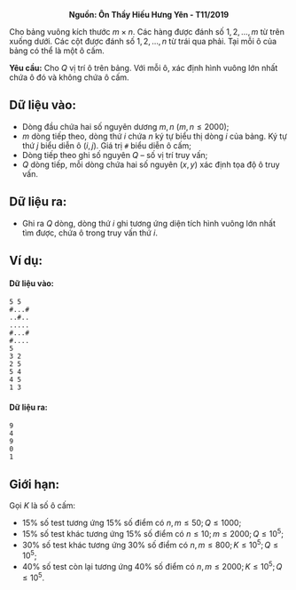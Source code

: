 **<center>Nguồn: Ôn Thầy Hiếu Hưng Yên - T11/2019</center>**

Cho bảng vuông kích thước $m×n$. Các hàng được đánh số $1,2,…,m$ từ trên xuống dưới. Các cột được đánh số $1,2,…,n$ từ trái qua phải. Tại mỗi ô của bảng có thể là một ô cấm.

**Yêu cầu:** Cho $Q$ vị trí ô trên bảng. Với mỗi ô, xác định hình vuông lớn nhất chứa ô đó và không chứa ô cấm.

## Dữ liệu vào:
- Dòng đầu chứa hai số nguyên dương $m,n\ (m,n≤2000)$;
- $m$ dòng tiếp theo, dòng thứ $i$ chứa $n$ ký tự biểu thị dòng $i$ của bảng. Ký tự thứ $j$ biểu diễn ô $(i,j)$. Giá trị `#` biểu diễn ô cấm;
- Dòng tiếp theo ghi số nguyên $Q$ – số vị trí truy vấn;
- $Q$ dòng tiếp, mỗi dòng chứa hai số nguyên $(x,y)$ xác định tọa độ ô truy vấn.

## Dữ liệu ra:
- Ghi ra $Q$ dòng, dòng thứ $i$ ghi tương ứng diện tích hình vuông lớn nhất tìm được, chứa ô trong truy vấn thứ $i$.

## Ví dụ:
#### Dữ liệu vào:
```
5 5
#...#
..#..
.....
#...#
#....
5
3 2
2 5
5 4
4 5
1 3
```

#### Dữ liệu ra:
```
9
4
9
0
1
```

## Giới hạn:
Gọi $K$ là số ô cấm:
- $15\%$ số test tương ứng $15\%$ số điểm có $n,m≤50; Q≤1000$;
- $15\%$ số test khác tương ứng $15\%$ số điểm có $n≤10; m≤2000; Q≤10^5$;
- $30\%$ số test khác tương ứng $30\%$ số điểm có $n,m≤800; K≤10^5;Q≤10^5$;
- $40\%$ số test còn lại tương ứng $40\%$ số điểm có $n,m≤2000; K≤10^5; Q≤10^5$.